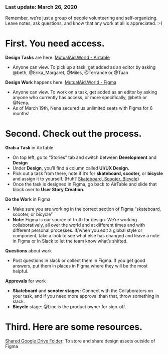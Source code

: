 ### Last update: March 26, 2020
Remember, we’re just a group of people volunteering and self-organizing. Leave notes, ask questions, and know that any work at all is appreciated. :-)

# First. You need access.
<b>Design Tasks</b> are here: [MutualAid.World - Airtable](https://airtable.com/invite/l?inviteId=invAIFQQVcucfXfWx&inviteToken=a9ca21ad9b07a25b40d520f6c43855b006dd83b61cdccbb38799dcac551a4b0d)
* Anyone can view. To pick up a task, get added as an editor by asking @beth, @Erika_Margaret, @Miles, @Terrance or @Tuan

<b>Design Work</b> happens here: [MutualAid.World - Figma](https://www.figma.com/file/v5HdxDsvO2NzMuZU6CArzF/MutualAid.world-Designs-in-progress?node-id=1%3A2)
* Anyone can view. To work on a task, get added as an editor by asking anyone who currently has access, or more specifically, @beth or @Nena.
* As of March 19th, Nena secured us unlimited seats with Figma for 6 months!

# Second. Check out the process.
<b>Grab a Task</b> in AirTable
* On top left, go to “Stories” tab and switch between <b>Development</b> and <b>Design</b>
* Under <b>Design</b>, you’ll find a column called <b>UI/UX Design.</b>
* Pick out a task from there, note if it’s for <b>skateboard, scooter,</b> or <b>bicycle</b> and assign it to yourself. (Huh? [Skateboard, Scooter, Bicycle](https://blog.crisp.se/wp-content/uploads/2016/01/Making-sense-of-MVP-.jpg))
* Once the task is designed in Figma, go back to AirTable and slide that block over to <b>User Story Creation.</b>

<b>Do the Work</b> in Figma
* Make sure you are working in the correct section of Figma “skateboard, scooter, or bicycle”
* <b>Note: </b> Figma is our source of truth for design. We’re working collaboratively, all over the world and at different times and with different personal processes. If/when you edit a global style or component, take a look to see what else has changed and leave a note in Figma or in Slack to let the team know what’s shifted. 

<b>Questions</b> about work
* Post questions in slack or collect them in Figma. If you get good answers, put them in places in Figma where they will be the most helpful.

<b>Approvals</b> for work
* <b>Skateboard</b> and <b>scooter stages:</b> Connect with the Collaborators on your task, and if you need more approval than that, throw something in slack.
* <b>Bicycle</b> stage: @Linc is the product owner for sign-off.

# Third. Here are some resources.
[Shared Google Drive Folder](https://drive.google.com/drive/folders/1lGvwnPhB8_GT1y-4UqhetTwnW4O5U5OL): To store and share design assets outside of Figma






